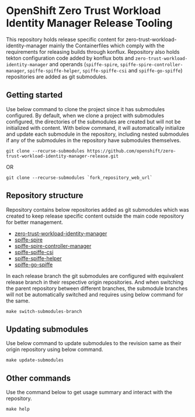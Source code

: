 # OpenShift Zero Trust Workload Identity Manager Release Tooling

This repository holds release specific content for zero-trust-workload-identity-manager mainly the Containerfiles which comply with the
requirements for releasing builds through konflux. Repository also holds tekton configuration code added by konflux bots
and `zero-trust-workload-identity-manager` and operands (`spiffe-spire`, `spiffe-spire-controller-manager`, `spiffe-spiffe-helper`, `spiffe-spiffe-csi` and `spiffe-go-spiffe`) repositories are added as git submodules.

## Getting started

Use below command to clone the project since it has submodules configured. By default, when we clone a project with
submodules configured, the directories of the submodules are created but will not be initialized with content. With
below command, it will automatically initialize and update each submodule in the repository, including nested submodules
if any of the submodules in the repository have submodules themselves.
```console
git clone --recurse-submodules https://github.com/openshift/zero-trust-workload-identity-manager-release.git
```

OR

```console
git clone --recurse-submodules `fork_repository_web_url`
```

## Repository structure

Repository contains below repositories added as git submodules which was created to keep release specific content
outside the main code repository for better management.
- [zero-trust-workload-identity-manager](https://github.com/openshift/zero-trust-workload-identity-manager)
- [spiffe-spire](https://github.com/openshift/spiffe-spire)
- [spiffe-spire-controller-manager](https://github.com/openshift/spiffe-spire-controller-manager)
- [spiffe-spiffe-csi](https://github.com/openshift/spiffe-spiffe-csi)
- [spiffe-spiffe-helper](https://github.com/openshift/spiffe-spiffe-helper)
- [spiffe-go-spiffe](https://github.com/openshift/spiffe-go-spiffe)

In each release branch the git submodules are configured with equivalent release branch in their respective origin
repositories. And when switching the parent repository between different branches, the submodule branches will not be
automatically switched and requires using below command for the same.
```console
make switch-submodules-branch
```

## Updating submodules

Use below command to update submodules to the revision same as their origin repository using below command.
```console
make update-submodules
```

## Other commands

Use the command below to get usage summary and interact with the repository.
```console
make help
```